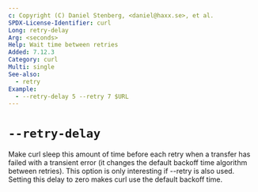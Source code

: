 ```yaml
---
c: Copyright (C) Daniel Stenberg, <daniel@haxx.se>, et al.
SPDX-License-Identifier: curl
Long: retry-delay
Arg: <seconds>
Help: Wait time between retries
Added: 7.12.3
Category: curl
Multi: single
See-also:
  - retry
Example:
  - --retry-delay 5 --retry 7 $URL
---
```


# `--retry-delay`

Make curl sleep this amount of time before each retry when a transfer has
failed with a transient error (it changes the default backoff time algorithm
between retries). This option is only interesting if --retry is also
used. Setting this delay to zero makes curl use the default backoff time.
